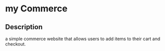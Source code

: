 # my Commerce

## Description
a simple commerce website that allows users to add items to their cart and checkout.
